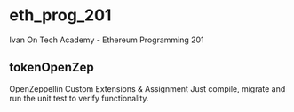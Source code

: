 # eth_prog_201
 Ivan On Tech Academy - Ethereum Programming 201
 
## tokenOpenZep
OpenZeppellin Custom Extensions & Assignment
Just compile, migrate and run the unit test to verify functionality.
 
